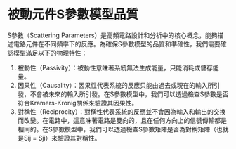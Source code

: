 # 被動元件S參數模型品質

S參數（Scattering Parameters）是高頻電路設計和分析中的核心概念，能夠描述電路元件在不同頻率下的反應。為確保S參數模型的品質和準確性，我們需要確認模型滿足以下的物理特性：

1. 被動性（Passivity）：被動性意味著系統無法生成能量，只能消耗或儲存能量。
2. 因果性（Causality）：因果性代表系統的反應只能由過去或現在的輸入所引發，不會被未來的輸入所引發。在S參數模型中，我們可以透過檢查S參數是否符合Kramers-Kronig關係來驗證其因果性。
3. 對稱性（Reciprocity）：對稱性代表系統的反應並不會因為輸入和輸出的交換而改變。在電路中，這意味著電路是雙向的，且在任何方向上的信號傳輸都是相同的。在S參數模型中，我們可以透過檢查S參數矩陣是否為對稱矩陣（也就是Sij = Sji）來驗證其對稱性。
